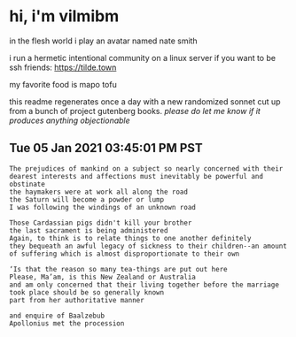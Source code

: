 # hi, i'm vilmibm

in the flesh world i play an avatar named nate smith

i run a hermetic intentional community on a linux server if you want to be ssh friends: https://tilde.town

my favorite food is mapo tofu

this readme regenerates once a day with a new randomized sonnet cut up from a bunch of project gutenberg books.
_please do let me know if it produces anything objectionable_

## Tue 05 Jan 2021 03:45:01 PM PST

    The prejudices of mankind on a subject so nearly concerned with their dearest interests and affections must inevitably be powerful and obstinate
    the haymakers were at work all along the road
    the Saturn will become a powder or lump
    I was following the windings of an unknown road
    
    Those Cardassian pigs didn't kill your brother
    the last sacrament is being administered
    Again, to think is to relate things to one another definitely
    they bequeath an awful legacy of sickness to their children--an amount of suffering which is almost disproportionate to their own
    
    ‘Is that the reason so many tea-things are put out here
    Please, Ma’am, is this New Zealand or Australia
    and am only concerned that their living together before the marriage took place should be so generally known
    part from her authoritative manner
    
    and enquire of Baalzebub
    Apollonius met the procession
